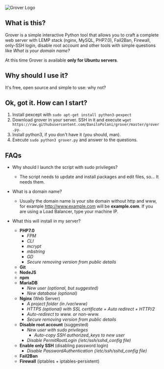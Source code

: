 ![Grover Logo](http://i.imgur.com/CbpIhow.jpg)

## What is this?
Grover is a simple interactive Python tool that allows you to craft a complete web server with LEMP stack (nginx, MySQL, PHP7.0), Fail2Ban, Firewall, only-SSH login, disable root account and other tools with simple questions like *What is your domain name?*

At this time Grover is available **only for Ubuntu servers**.

## Why should I use it?
It's free, open source and simple to use: why not?

## Ok, got it. How can I start?
1. Install pexcept with `sudo apt-get install python3-pexpect`
1. Download grover in your server. SSH in it and execute `wget https://raw.githubusercontent.com/DaniloPolani/grover/master/grover.py`.
1. Install python3, if you don't have it (you should, man).
1. Execute `sudo python3 grover.py` and answer to the questions.

## FAQs
* Why should I launch the script with sudo privileges?
  * The script needs to update and install packages and edit files, so... It needs them.
  
* What is a domain name?
  * Usually the domain name is your site domain without http and www, for example http://www.example.com will be **example.com**. If you are using a Load Balancer, type your machine IP.
  
* What this will install in my server?
   * **PHP7.0**
      * *FPM*
      * *CLI*
      * *mcrypt*
      * *mbstring*
      * *GD*
      * *Secure removing version from public details*
   * **Git**
   * **NodeJS**
   * **npm**
   * **MariaDB**
      * *New user (optional, but suggested)*
      * *New database (optional)*
   * **Nginx** (Web Server)
      * *A project folder (in /var/www)*
      * *HTTPS (optional) with SSL certificate + Auto redirect + HTTP/2*
      * *Auto-redirect to www. or non-www.*
      * *Secure removing version from public details*
   * **Disable root account** (suggested)
      * *New user with sudo privileges*
         * *Auto-copy SSH authorized_keys to new user*
      * *Disable PermitRootLogin (/etc/ssh/sshd_config file)*
   * **Enable only SSH** (disabling password login)
      * *Disable PasswordAuthentication (/etc/ssh/sshd_config file)*
   * **Fail2Ban**
   * **Firewall** (iptables + iptables-persistent)
